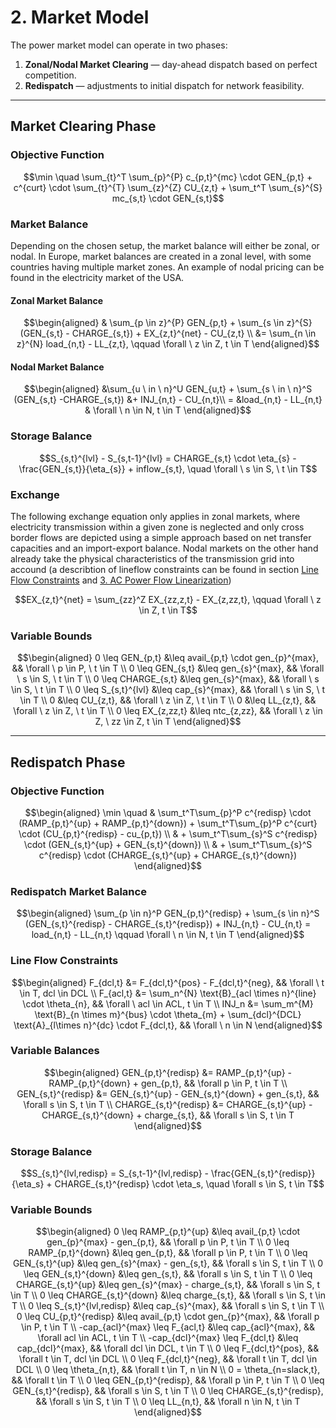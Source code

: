 # 2. Market Model

The power market model can operate in two phases:

1. **Zonal/Nodal Market Clearing** — day-ahead dispatch based on perfect competition.
2. **Redispatch** — adjustments to initial dispatch for network feasibility.

---
## Market Clearing Phase

### Objective Function

```math
\min \quad
\sum_{t}^T \sum_{p}^{P} c_{p,t}^{mc} \cdot GEN_{p,t}
+ c^{curt} \cdot \sum_{t}^{T} \sum_{z}^{Z} CU_{z,t}
+ \sum_t^T \sum_{s}^{S} mc_{s,t} \cdot GEN_{s,t}
```
### Market Balance
Depending on the chosen setup, the market balance will either be zonal, or nodal. In Europe, market balances are created in a zonal level, with some countries having multiple market zones. An example of nodal pricing can be found in the electricity market of the USA.
#### Zonal Market Balance

```math
\begin{aligned}
& \sum_{p \in z}^{P} GEN_{p,t}
+ \sum_{s \in z}^{S} (GEN_{s,t} - CHARGE_{s,t})
+ EX_{z,t}^{net}
- CU_{z,t} \\
&= \sum_{n \in z}^{N} load_{n,t}
- LL_{z,t}, \qquad \forall \ z \in Z, t \in T
\end{aligned}
```

#### Nodal Market Balance
```math
\begin{aligned}
 &\sum_{u \ in \ n}^U GEN_{u,t} +
    \sum_{s \ in \ n}^S (GEN_{s,t} -CHARGE_{s,t})
    &+ INJ_{n,t} - CU_{n,t}\\ = &load_{n,t} - LL_{n,t} & \forall \ n \in N, t \in T
\end{aligned}
```

### Storage Balance

```math
S_{s,t}^{lvl} - S_{s,t-1}^{lvl} =
CHARGE_{s,t} \cdot \eta_{s} - \frac{GEN_{s,t}}{\eta_{s}} + inflow_{s,t},
\quad \forall \ s \in S, \ t \in T
```

### Exchange
The following exchange equation only applies in zonal markets, where electricity transmission within a given zone is neglected and only cross border flows are depicted using a simple approach based on net transfer capacities and an import-export balance. Nodal markets on the other hand already take the physical characteristics of the transmission grid into accound (a describtion of lineflow constraints can be found in section [Line Flow Constraints](@ref) and [3. AC Power Flow Linearization](@ref)) 
```math
EX_{z,t}^{net} = \sum_{zz}^Z EX_{zz,z,t} - EX_{z,zz,t},
\qquad \forall \ z \in Z, t \in T
```

### Variable Bounds

```math
\begin{aligned}
0 \leq GEN_{p,t} &\leq avail_{p,t} \cdot gen_{p}^{max}, && \forall \ p \in P, \ t \in T \\
0 \leq GEN_{s,t} &\leq gen_{s}^{max}, && \forall \ s \in S, \ t \in T \\
0 \leq CHARGE_{s,t} &\leq gen_{s}^{max}, && \forall \ s \in S, \ t \in T \\
0 \leq S_{s,t}^{lvl} &\leq cap_{s}^{max}, && \forall \ s \in S, \ t \in T \\
0 &\leq CU_{z,t}, && \forall \ z \in Z, \ t \in T \\
0 &\leq LL_{z,t}, && \forall \ z \in Z, \ t \in T \\
0 \leq EX_{z,zz,t} &\leq ntc_{z,zz}, && \forall \ z \in Z, \ zz \in Z, t \in T
\end{aligned}
```

---

## Redispatch Phase

### Objective Function

```math
\begin{aligned}
\min \quad & \sum_t^T\sum_{p}^P c^{redisp} \cdot (RAMP_{p,t}^{up} + RAMP_{p,t}^{down})
+  \sum_t^T\sum_{p}^P c^{curt} \cdot (CU_{p,t}^{redisp} - cu_{p,t}) \\
& + \sum_t^T\sum_{s}^S c^{redisp} \cdot (GEN_{s,t}^{up} + GEN_{s,t}^{down}) \\
& + \sum_t^T\sum_{s}^S c^{redisp} \cdot (CHARGE_{s,t}^{up} + CHARGE_{s,t}^{down})
\end{aligned}
```

### Redispatch Market Balance

```math
\begin{aligned}
\sum_{p \in n}^P GEN_{p,t}^{redisp} +
\sum_{s \in n}^S (GEN_{s,t}^{redisp} - CHARGE_{s,t}^{redisp})
+ INJ_{n,t} - CU_{n,t}
= load_{n,t} - LL_{n,t} \qquad \forall \ n \in N, t \in T
\end{aligned}
```

### Line Flow Constraints

```math
\begin{aligned}
F_{dcl,t} &= F_{dcl,t}^{pos} - F_{dcl,t}^{neg}, && \forall \ t \in T, dcl \in DCL \\
F_{acl,t} &= \sum_n^{N} \text{B}_{acl \times n}^{line} \cdot \theta_{n}, && \forall \ acl \in ACL, t \in T \\
INJ_n &= \sum_m^{M} \text{B}_{n \times m}^{bus} \cdot \theta_{m}  + \sum_{dcl}^{DCL} \text{A}_{l\times n}^{dc} \cdot F_{dcl,t}, && \forall \ n  \in N
\end{aligned}
```

### Variable Balances

```math
\begin{aligned}
GEN_{p,t}^{redisp} &= RAMP_{p,t}^{up} - RAMP_{p,t}^{down} + gen_{p,t}, && \forall p \in P, t \in T \\
GEN_{s,t}^{redisp} &= GEN_{s,t}^{up} - GEN_{s,t}^{down} + gen_{s,t}, && \forall s \in S, t \in T \\
CHARGE_{s,t}^{redisp} &= CHARGE_{s,t}^{up} - CHARGE_{s,t}^{down} + charge_{s,t}, && \forall s \in S, t \in T
\end{aligned}
```

### Storage Balance

```math
S_{s,t}^{lvl,redisp} = S_{s,t-1}^{lvl,redisp} - \frac{GEN_{s,t}^{redisp}}{\eta_s} + CHARGE_{s,t}^{redisp} \cdot \eta_s, \quad \forall s \in S, t \in T
```

### Variable Bounds

```math
\begin{aligned}
0 \leq RAMP_{p,t}^{up} &\leq avail_{p,t} \cdot gen_{p}^{max} - gen_{p,t}, && \forall p \in P, t \in T \\
0 \leq RAMP_{p,t}^{down} &\leq gen_{p,t}, && \forall p \in P, t \in T \\
0 \leq GEN_{s,t}^{up} &\leq gen_{s}^{max} - gen_{s,t}, && \forall s \in S, t \in T \\
0 \leq GEN_{s,t}^{down} &\leq gen_{s,t}, && \forall s \in S, t \in T \\
0 \leq CHARGE_{s,t}^{up} &\leq gen_{s}^{max} - charge_{s,t}, && \forall s \in S, t \in T \\
0 \leq CHARGE_{s,t}^{down} &\leq charge_{s,t}, && \forall s \in S, t \in T \\
0 \leq S_{s,t}^{lvl,redisp} &\leq cap_{s}^{max}, && \forall s \in S, t \in T \\
0 \leq CU_{p,t}^{redisp} &\leq avail_{p,t} \cdot gen_{p}^{max}, && \forall p \in P, t \in T \\
-cap_{acl}^{max} \leq F_{acl,t} &\leq cap_{acl}^{max}, && \forall acl \in ACL, t \in T \\
-cap_{dcl}^{max} \leq F_{dcl,t} &\leq cap_{dcl}^{max}, && \forall dcl \in DCL, t \in T \\
0 \leq F_{dcl,t}^{pos}, && \forall t \in T, dcl \in DCL \\
0 \leq F_{dcl,t}^{neg}, && \forall t \in T, dcl \in DCL \\
0 \leq \theta_{n,t}, && \forall t \in T, n \in N \\
0 = \theta_{n=slack,t}, && \forall t \in T \\
0 \leq GEN_{p,t}^{redisp}, && \forall p \in P, t \in T \\
0 \leq GEN_{s,t}^{redisp}, && \forall s \in S, t \in T \\
0 \leq CHARGE_{s,t}^{redisp}, && \forall s \in S, t \in T \\
0 \leq LL_{n,t}, && \forall n \in N, t \in T
\end{aligned}
```


